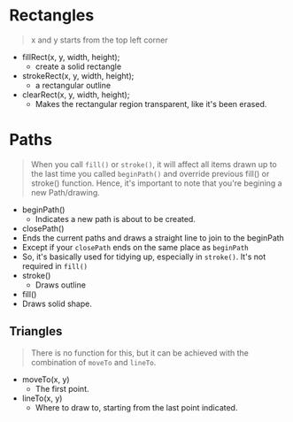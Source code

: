 # Rectangles

> x and y starts from the top left corner

- fillRect(x, y, width, height);
  - create a solid rectangle
- strokeRect(x, y, width, height);
  - a rectangular outline
- clearRect(x, y, width, height);
  - Makes the rectangular region transparent, like it's been erased.


# Paths
> When you call `fill()` or `stroke()`, it will affect all items drawn up to the last time you called `beginPath()` and override previous fill() or stroke() function. Hence, it's important to note that you're begining a new Path/drawing.
- beginPath()
  - Indicates a new path is about to be created.
- closePath()
 - Ends the current paths and draws a straight line to join to the beginPath
 - Except if your `closePath` ends on the same place as `beginPath`
 - So, it's basically used for tidying up, especially in `stroke()`. It's not required in `fill()`
- stroke()
  - Draws outline
- fill()
 - Draws solid shape.

## Triangles
> There is no function for this, but it can be achieved with the combination of `moveTo` and `lineTo`.

- moveTo(x, y)
  - The first point.
- lineTo(x, y)
  - Where to draw to, starting from the last point indicated.